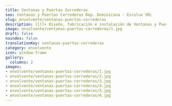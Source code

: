 ```yaml
---
title: Ventanas y Puertas Correderas
seo: Ventanas y Puertas Correderas Rep. Dominicana - Eurolux SRL
slug: envolvente/ventanas-puertas-correderas
description: llll➤ Diseño, fabricación e instalación de Ventanas y Puertas Correderas ✅ y todo tipo de envolvente y fachada ligera para su proyecto.
image: envolvente/ventanas-puertas-correderas/1.jpg
draft: false
noindex: false
translationKey: ventanas-puertas-correderas
category: envolvente
icon: window-frame
gallery:
  columns: 2
images:
- envolvente/ventanas-puertas-correderas/1.jpg
- envolvente/ventanas-puertas-correderas/2.jpg
- envolvente/ventanas-puertas-correderas/3.jpg
- envolvente/ventanas-puertas-correderas/4.jpg
- envolvente/ventanas-puertas-correderas/5.jpg
- envolvente/ventanas-puertas-correderas/6.jpg
---
```

